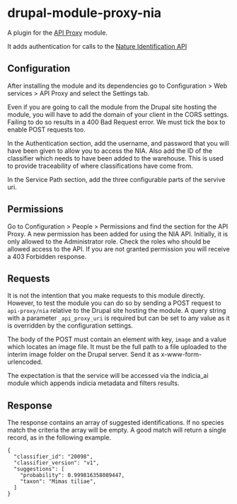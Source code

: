 # drupal-module-proxy-nia

A plugin for the [API Proxy](https://www.drupal.org/project/api_proxy) module.

It adds authentication for calls to the
[Nature Identification API](https://multi-source.docs.biodiversityanalysis.eu)

## Configuration
After installing the module and its dependencies go to Configuration > Web
services > API Proxy and select the Settings tab.

Even if you are going to call the module from the Drupal site hosting the
module, you will have to add the domain of your client in the CORS settings.
Failing to do so results in a 400 Bad Request error. We must tick the box to
enable POST requests too.

In the Authentication section, add the username, and password that you
will have been given to allow you to access the NIA. Also add the ID
of the classifier which needs to have been added to the warehouse. This is used
to provide traceability of where classifications have come from.

In the Service Path section, add the three configurable parts of the servive
uri.

## Permissions
Go to Configuration > People > Permissions and find the section for the API
Proxy. A new permission has been added for using the NIA API. Initially,
it is only allowed to the Administrator role. Check the roles who should be
allowed access to the API. If you are not granted permission you will receive a
403 Forbidden response.

## Requests
It is not the intention that you make requests to this module directly. However,
to test the module you can do so by sending a POST request to `api-proxy/nia`
relative to the Drupal site hosting the module. A query string with a parameter
`_api_proxy_uri` is required but can be set to any value as it is overridden by
the configuration settings.

The body of the POST must contain an element with key, `image` and a value which
locates an image file. It must be the full path to a file uploaded to the
interim image folder on the Drupal server. Send it as x-www-form-urlencoded.

The expectation is that the service will be accessed via the indicia_ai
module which appends indicia metadata and filters results.

## Response
The response contains an array of suggested identifications. If no species match
the criteria the array will be empty. A good match will return a single record,
as in the following example.

```
{
  "classifier_id": "20098",
  "classifier_version": "v1",
  "suggestions": [
    "probability": 0.999816358089447,
    "taxon": "Mimas tiliae",
  ]
}
```
